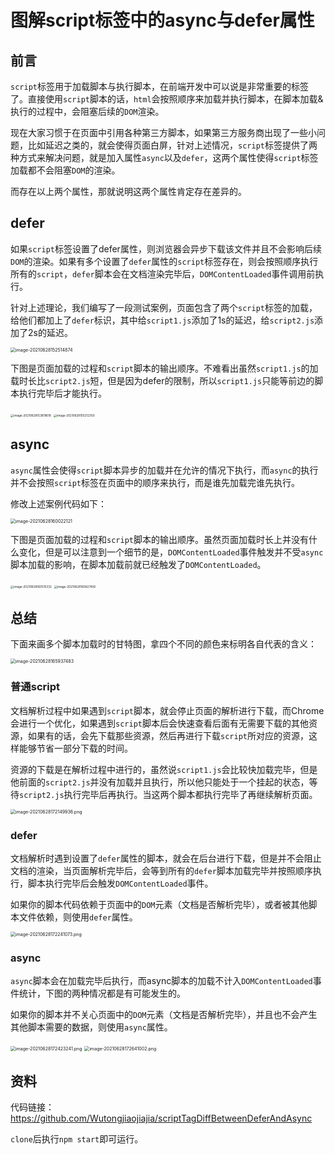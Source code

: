 # 图解script标签中的async与defer属性

## 前言

`script`标签用于加载脚本与执行脚本，在前端开发中可以说是非常重要的标签了。直接使用`script`脚本的话，`html`会按照顺序来加载并执行脚本，在脚本加载&执行的过程中，会阻塞后续的`DOM`渲染。

现在大家习惯于在页面中引用各种第三方脚本，如果第三方服务商出现了一些小问题，比如延迟之类的，就会使得页面白屏，针对上述情况，`script`标签提供了两种方式来解决问题，就是加入属性`async`以及`defer`，这两个属性使得`script`标签加载都不会阻塞`DOM`的渲染。

而存在以上两个属性，那就说明这两个属性肯定存在差异的。

## defer

如果`script`标签设置了defer属性，则浏览器会异步下载该文件并且不会影响后续`DOM`的渲染。如果有多个设置了`defer`属性的`script`标签存在，则会按照顺序执行所有的`script`，`defer`脚本会在文档渲染完毕后，`DOMContentLoaded`事件调用前执行。

针对上述理论，我们编写了一段测试案例，页面包含了两个`script`标签的加载，给他们都加上了`defer`标识，其中给`script1.js`添加了1s的延迟，给`script2.js`添加了2s的延迟。

<img src="http://img.wutongjiaojiajia.cn/scriptTagDiffBetweenDeferAndAsync/image-20210628152514874.png" alt="image-20210628152514874" style="zoom:50%;" />

下图是页面加载的过程和`script`脚本的输出顺序。不难看出虽然`script1.js`的加载时长比`script2.js`短，但是因为defer的限制，所以`script1.js`只能等前边的脚本执行完毕后才能执行。

<img src="http://img.wutongjiaojiajia.cn/scriptTagDiffBetweenDeferAndAsync/image-20210628153819618-4865921.png" alt="image-20210628153819618" style="zoom: 33%;" />

<img src="http://img.wutongjiaojiajia.cn/scriptTagDiffBetweenDeferAndAsync/image-20210628155212350-4866742.png" alt="image-20210628155212350" style="zoom:33%;" />



## async

`async`属性会使得`script`脚本异步的加载并在允许的情况下执行，而`async`的执行并不会按照`script`标签在页面中的顺序来执行，而是谁先加载完谁先执行。

修改上述案例代码如下：

<img src="http://img.wutongjiaojiajia.cn/scriptTagDiffBetweenDeferAndAsync/image-20210628160022121.png" alt="image-20210628160022121" style="zoom: 50%;" />

下图是页面加载的过程和`script`脚本的输出顺序。虽然页面加载时长上并没有什么变化，但是可以注意到一个细节的是，`DOMContentLoaded`事件触发并不受`async`脚本加载的影响，在脚本加载前就已经触发了`DOMContentLoaded`。

<img src="http://img.wutongjiaojiajia.cn/scriptTagDiffBetweenDeferAndAsync/image-20210628160515332.png" alt="image-20210628160515332" style="zoom:33%;" />

<img src="http://img.wutongjiaojiajia.cn/scriptTagDiffBetweenDeferAndAsync/image-20210628160627492.png" alt="image-20210628160627492" style="zoom:33%;" />

## 总结

下面来画多个脚本加载时的甘特图，拿四个不同的颜色来标明各自代表的含义：

<img src="http://img.wutongjiaojiajia.cn/scriptTagDiffBetweenDeferAndAsync/image-20210628165937483.png" alt="image-20210628165937483" style="zoom:50%;" />

### 普通script

文档解析过程中如果遇到`script`脚本，就会停止页面的解析进行下载，而Chrome会进行一个优化，如果遇到`script`脚本后会快速查看后面有无需要下载的其他资源，如果有的话，会先下载那些资源，然后再进行下载`script`所对应的资源，这样能够节省一部分下载的时间。

资源的下载是在解析过程中进行的，虽然说`script1.js`会比较快加载完毕，但是他前面的`script2.js`并没有加载并且执行，所以他只能处于一个挂起的状态，等待`script2.js`执行完毕后再执行。当这两个脚本都执行完毕了再继续解析页面。

<img src="http://img.wutongjiaojiajia.cn/scriptTagDiffBetweenDeferAndAsync/image-20210628172149936.png" alt="image-20210628172149936.png" style="zoom:50%;" />

### defer

文档解析时遇到设置了`defer`属性的脚本，就会在后台进行下载，但是并不会阻止文档的渲染，当页面解析完毕后，会等到所有的`defer`脚本加载完毕并按照顺序执行，脚本执行完毕后会触发`DOMContentLoaded`事件。

如果你的脚本代码依赖于页面中的`DOM`元素（文档是否解析完毕），或者被其他脚本文件依赖，则使用`defer`属性。

<img src="http://img.wutongjiaojiajia.cn/scriptTagDiffBetweenDeferAndAsync/image-20210628172241073.png" alt="image-20210628172241073.png" style="zoom:50%;" />

### async

`async`脚本会在加载完毕后执行，而async脚本的加载不计入`DOMContentLoaded`事件统计，下图的两种情况都是有可能发生的。

如果你的脚本并不关心页面中的`DOM`元素（文档是否解析完毕），并且也不会产生其他脚本需要的数据，则使用`async`属性。

<img src="http://img.wutongjiaojiajia.cn/scriptTagDiffBetweenDeferAndAsync/image-20210628172423241.png" alt="image-20210628172423241.png" style="zoom:50%;" />

<img src="http://img.wutongjiaojiajia.cn/scriptTagDiffBetweenDeferAndAsync/image-20210628172641002.png" alt="image-20210628172641002.png" style="zoom:50%;" />

## 资料

代码链接：https://github.com/Wutongjiaojiajia/scriptTagDiffBetweenDeferAndAsync

`clone`后执行`npm start`即可运行。


